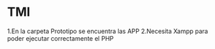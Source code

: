 # TMI
1.En la carpeta Prototipo se encuentra las APP
2.Necesita Xampp para poder ejecutar correctamente el PHP